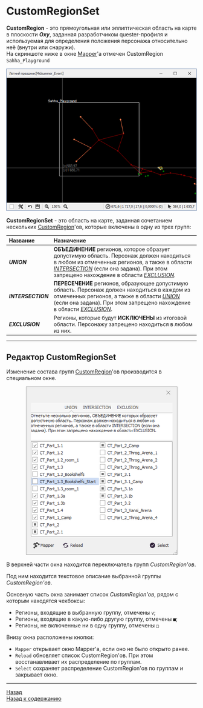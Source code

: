 # **CustomRegionSet**

<a name ="def-CustomRegion">**CustomRegion**</a> - это прямоугольная или эллиптическая область на карте в плоскости ***Oxy***, заданная разработчиком quester-профиля и используемая для определения положения персонажа  относительно неё (внутри или снаружи).<br/> 
На скриншоте ниже в окне [Mapper](../General/Glossary-RU.md#ref-Mapper)'a отмечен CustomRegion ``Sahha_Playground``<br/> 

<p align="center"><img src="img/Mapper-CustomRegion.PNG"></p>

<a name ="def-CustomRegionSet">**CustomRegionSet**</a> - это область на карте, заданная сочетанием нескольких [CustomRegion](#def-CustomRegion)'ов, которые включены в одну из трех групп:

|**Название**|**Назначение**|
|:-----------|:-------------|
|<a name ="ref-CustomRegion-UNION">***UNION***</a> | **ОБЪЕДИНЕНИЕ** регионов, которое образует допустимую область. Персонаж должен находиться в любом из отмеченных регионов, а также в области [*INTERSECTION*](#ref-CustomRegion-INTERSECTION) (если она задана). При этом запрещено нахождение в области [*EXCLUSION*](#ref-CustomRegion-EXCLUSION).
|<a name ="ref-CustomRegion-INTERSECTION">***INTERSECTION***</a> | **ПЕРЕСЕЧЕНИЕ** регионов, образующее допустимую область. Персонаж должен находиться в каждом из отмеченных регионов, а также в области [*UNION*](#ref-CustomRegion-UNION) (если она задана). При этом запрещено нахождение в области [*EXCLUSION*](#ref-CustomRegion-EXCLUSION).
|<a name ="ref-CustomRegion-EXCLUSION">***EXCLUSION***</a> | Регионы, которые будут **ИСКЛЮЧЕНЫ** из итоговой области. Персонажу запрещено находиться в любом из них.

---

## <a name ="ref-CustomRegionSet-Editor"></a>**Редактор CustomRegionSet**
Изменение состава групп [CustomRegion](#def-CustomRegion)'ов производится в специальном окне.

<p align="center"><img src="img/CustomRegionSet-Editor-Union.PNG"></p>

В верхней части окна находится переключатель групп *CustomRegion'ов*.

Под ним находится текстовое описание выбранной группы *CustomRegion'ов*.

Основную часть окна занимает список *CustomRegion'ов*, рядом с которым находятся чекбоксы:
- Регионы, входящие в выбранную группу, отмечены ``v``;
- Регионы, входящие в какую-либо другую группу, отмечены ``■``;
- Регионы, не включенные ни в одну группу, отмечены ``□``

Внизу окна расположены кнопки:
- ``Mapper`` открывает окно Mapper'a, если оно не было открыто ранее.
- ``Reload`` обновляет список CustomRegion'ов. При этом восстанавливает их распределение по группам.
- ``Select`` сохраняет распределение CustomRegion'ов по группам и закрывает окно.


---

<a href="javascript:history.back()">Назад</a>  
[Назад к содержанию](../../index.md)
